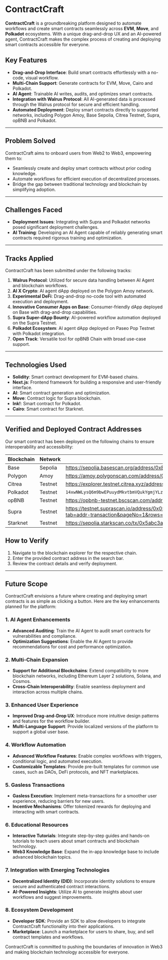 # ContractCraft

**ContractCraft** is a groundbreaking platform designed to automate workflows and create smart contracts seamlessly across **EVM**, **Move**, and **Polkadot** ecosystems. With a unique drag-and-drop UX and an AI-powered agent, ContractCraft makes the complex process of creating and deploying smart contracts accessible for everyone.

## Key Features
- **Drag-and-Drop Interface**: Build smart contracts effortlessly with a no-code, visual workflow.
- **Multi-Chain Support**: Generate contracts for EVM, Move, Cairo and Polkadot.
- **AI Agent**: Trainable AI writes, audits, and optimizes smart contracts.
- **Integration with Walrus Protocol**: All AI-generated data is processed through the Walrus protocol for secure and efficient handling.
- **Automated Deployment**: Deploy smart contracts directly to supported networks, including Polygon Amoy, Base Sepolia, Citrea Testnet, Supra, opBNB and Polkadot.

---

## Problem Solved

ContractCraft aims to onboard users from Web2 to Web3, empowering them to:
- Seamlessly create and deploy smart contracts without prior coding knowledge.
- Automate workflows for efficient execution of decentralized processes.
- Bridge the gap between traditional technology and blockchain by simplifying adoption.

---

## Challenges Faced
- **Deployment Issues**: Integrating with Supra and Polkadot networks posed significant deployment challenges.
- **AI Training**: Developing an AI Agent capable of reliably generating smart contracts required rigorous training and optimization.

---

## Tracks Applied
ContractCraft has been submitted under the following tracks:
1. **Walrus Protocol**: Utilized for secure data handling between AI Agent and blockchain workflows.
2. **AI X Crypto**: AI agent dApp deployed on the Polygon Amoy network.
3. **Experimental DeFi**: Drag-and-drop no-code tool with automated execution and deployment.
4. **Innovative Consumer Apps on Base**: Consumer-friendly dApp deployed on Base with drag-and-drop capabilities.
5. **Supra Super-dApp Bounty**: AI-powered workflow automation deployed on the Supra Testnet.
6. **Polkadot Ecosystem**: AI agent dApp deployed on Paseo Pop Testnet with Polkadot integration.
7. **Open Track**: Versatile tool for opBNB Chain with broad use-case support.

---

## Technologies Used
- **Solidity**: Smart contract development for EVM-based chains.
- **Next.js**: Frontend framework for building a responsive and user-friendly interface.
- **AI**: Smart contract generation and optimization.
- **Move**: Contract logic for Supra blockchain.
- **Ink!**: Smart contract for Polkadot.
- **Cairo**: Smart contract for Starknet.
---

## Verified and Deployed Contract Addresses

Our smart contract has been deployed on the following chains to ensure interoperability and accessibility:

| **Blockchain** | **Network**    | **Contract Address**           |
|-----------------|----------------|---------------------------------|
| Base           | Sepolia        | https://sepolia.basescan.org/address/0xE713B6AE9b11a3B394438246340D53596BFb84Cd#code |
| Polygon        | Amoy           | https://amoy.polygonscan.com/address/0xF77564e712bA1855969A3928524612aAD39F0366 |
| Citrea         | Testnet        | https://explorer.testnet.citrea.xyz/address/0x8c950ef8f022e96477fCE3C5D72FBaa9fC41Fc9c?tab=contract |
| Polkadot       | Testnet        | `14xwNWLysQ6m9bwEPuuydMkvtbmVQukYgmjYLzouVF1JowHr`|
| opBNB          | Testnet        | https://opbnb-testnet.bscscan.com/address/0xF77564e712bA1855969A3928524612aAD39F0366#code |
| Supra          | Testnet        | https://testnet.suprascan.io/address/0x05c81634add84286cd674e62c1e3e9d7576b3e5cce5f41508aab836a629c0d0a/f?tab=addr-transaction&pageNo=1&rows=10 |
| Starknet       | Testnet        | https://sepolia.starkscan.co/tx/0x5abc3a13f82c0ec643bfda226454a89839a9d0410a093fff7c9acd79f37287b |


## How to Verify

1. Navigate to the blockchain explorer for the respective chain.
2. Enter the provided contract address in the search bar.
3. Review the contract details and verify deployment.

---

## Future Scope

ContractCraft envisions a future where creating and deploying smart contracts is as simple as clicking a button. Here are the key enhancements planned for the platform:

### 1. AI Agent Enhancements
- **Advanced Auditing**: Train the AI Agent to audit smart contracts for vulnerabilities and compliance.
- **Optimization Suggestions**: Enable the AI Agent to provide recommendations for cost and performance optimization.

### 2. Multi-Chain Expansion
- **Support for Additional Blockchains**: Extend compatibility to more blockchain networks, including Ethereum Layer 2 solutions, Solana, and Cosmos.
- **Cross-Chain Interoperability**: Enable seamless deployment and interaction across multiple chains.

### 3. Enhanced User Experience
- **Improved Drag-and-Drop UX**: Introduce more intuitive design patterns and features for the workflow builder.
- **Multi-Language Support**: Provide localized versions of the platform to support a global user base.

### 4. Workflow Automation
- **Advanced Workflow Features**: Enable complex workflows with triggers, conditional logic, and automated execution.
- **Customizable Templates**: Provide pre-built templates for common use cases, such as DAOs, DeFi protocols, and NFT marketplaces.

### 5. Gasless Transactions
- **Gasless Execution**: Implement meta-transactions for a smoother user experience, reducing barriers for new users.
- **Incentive Mechanisms**: Offer tokenized rewards for deploying and interacting with smart contracts.

### 6. Educational Resources
- **Interactive Tutorials**: Integrate step-by-step guides and hands-on tutorials to teach users about smart contracts and blockchain technology.
- **Web3 Knowledge Base**: Expand the in-app knowledge base to include advanced blockchain topics.

### 7. Integration with Emerging Technologies
- **Decentralized Identity (DID)**: Incorporate identity solutions to ensure secure and authenticated contract interactions.
- **AI-Powered Insights**: Utilize AI to generate insights about user workflows and suggest improvements.

### 8. Ecosystem Development
- **Developer SDK**: Provide an SDK to allow developers to integrate ContractCraft functionality into their applications.
- **Marketplace**: Launch a marketplace for users to share, buy, and sell contract templates and workflows.

ContractCraft is committed to pushing the boundaries of innovation in Web3 and making blockchain technology accessible for everyone.
